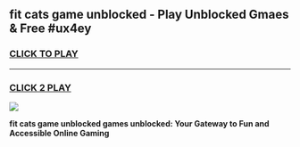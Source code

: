 
## fit cats game unblocked - Play Unblocked Gmaes & Free #ux4ey
<h3>
<a href="https://news.freeplayer.one?title=fit_cats_game_unblocked&ref=24F">CLICK TO PLAY</a></h3>
<hr>

<h3>
<a href="https://news.freeplayer.one?title=fit_cats_game_unblocked&ref=24F">CLICK 2 PLAY</a>
  
</h3>

<a href="https://news.freeplayer.one?title=fit_cats_game_unblocked&ref=24F/"><img src="https://clearcache.store/games.png"></a>


**fit cats game unblocked games unblocked: Your Gateway to Fun and Accessible Online Gaming**
